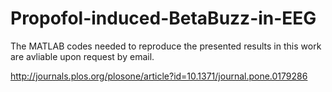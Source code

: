 # Propofol-induced-BetaBuzz-in-EEG

The  MATLAB  codes  needed  to  reproduce  the  presented
results in  this  work are avliable upon request by email. 

http://journals.plos.org/plosone/article?id=10.1371/journal.pone.0179286
